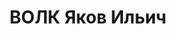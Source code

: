 ---
title: ВОЛК Яков Ильич
description: "Род. в 1896, Белоруссия, мест. Бобр, еврей, обр.: низшее, член ВКП(б).\
  \ Проживал: Москва, ул. Покровка, д. 11, кв. 10. Референт Восточного секретариата\
  \ ИККИ \n  Арестован 27.07.1937. Обв. в участии в шпионской террористической организации.\
  \ Приговор: ВК ВС СССР, 03.11.1937 – ВМН. Расстрелян 03.11.1937, г.Москва. \n  Реабилитирован\
  \ ВК ВС СССР декабрь 1955"
---